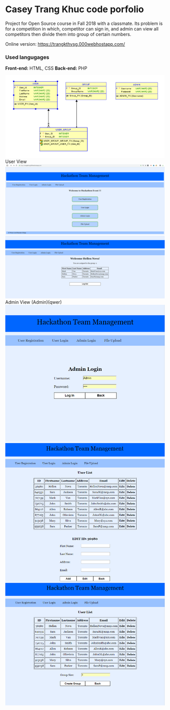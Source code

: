 # Casey Trang Khuc code porfolio
Project for Open Source course in Fall 2018 with a classmate.
Its problem is for a competition in which, competitor can sign in, and admin can view all competitors then divide them into group of certain numbers.

Online version: https://trangkthvsg.000webhostapp.com/

### Used langugages
**Front-end:** HTML, CSS
**Back-end:** PHP

![Screenshot](database.png)
User View
![Screenshot](1.png)
![Screenshot](2.png)
Admin View (Admin)(qwer)
![Screenshot](3.png)
![Screenshot](4.png)
![Screenshot](5.png)
